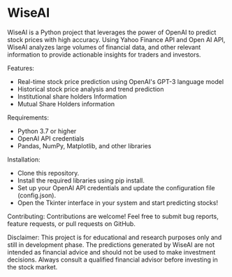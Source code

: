 # WiseAI



WiseAI is a Python project that leverages the power of OpenAI to predict stock prices with high accuracy. Using Yahoo Finance API and Open AI API, WiseAI analyzes large volumes of financial data, and other relevant information to provide actionable insights for traders and investors.

Features:

- Real-time stock price prediction using OpenAI's GPT-3 language model
- Historical stock price analysis and trend prediction
- Institutional share holders Information
- Mutual Share Holders information


Requirements:

- Python 3.7 or higher
- OpenAI API credentials
- Pandas, NumPy, Matplotlib, and other libraries


Installation:

- Clone this repository.
- Install the required libraries using pip install.
- Set up your OpenAI API credentials and update the configuration file (config.json).
- Open the Tkinter interface in your system and start predicting stocks!


Contributing:
Contributions are welcome! Feel free to submit bug reports, feature requests, or pull requests on GitHub.


Disclaimer:
This project is for educational and research purposes only and still in development phase. The predictions generated by WiseAI are not intended as financial advice and should not be used to make investment decisions. Always consult a qualified financial advisor before investing in the stock market.
